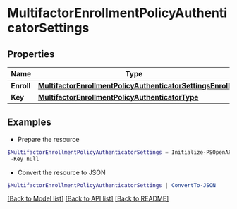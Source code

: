 # MultifactorEnrollmentPolicyAuthenticatorSettings
## Properties

Name | Type | Description | Notes
------------ | ------------- | ------------- | -------------
**Enroll** | [**MultifactorEnrollmentPolicyAuthenticatorSettingsEnroll**](MultifactorEnrollmentPolicyAuthenticatorSettingsEnroll.md) |  | [optional] 
**Key** | [**MultifactorEnrollmentPolicyAuthenticatorType**](MultifactorEnrollmentPolicyAuthenticatorType.md) |  | [optional] 

## Examples

- Prepare the resource
```powershell
$MultifactorEnrollmentPolicyAuthenticatorSettings = Initialize-PSOpenAPIToolsMultifactorEnrollmentPolicyAuthenticatorSettings  -Enroll null `
 -Key null
```

- Convert the resource to JSON
```powershell
$MultifactorEnrollmentPolicyAuthenticatorSettings | ConvertTo-JSON
```

[[Back to Model list]](../README.md#documentation-for-models) [[Back to API list]](../README.md#documentation-for-api-endpoints) [[Back to README]](../README.md)


